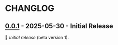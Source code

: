 
# CHANGLOG

## [0.0.1] - 2025-05-30 - Initial Release

:seedling: _Initial release_ (beta version 1).


[0.0.1]: https://github.com/owner/name/releases/tag/v1.0.0


